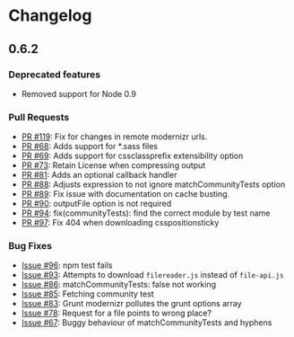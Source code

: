 # Changelog

## 0.6.2

### Deprecated features
- Removed support for Node 0.9

### Pull Requests
- [PR #119](https://github.com/Modernizr/grunt-modernizr/pull/119): Fix for changes in remote modernizr urls.
- [PR #68](https://github.com/Modernizr/grunt-modernizr/pull/68): Adds support for *.sass files
- [PR #69](https://github.com/Modernizr/grunt-modernizr/pull/69): Adds support for cssclassprefix extensibility option
- [PR #73](https://github.com/Modernizr/grunt-modernizr/pull/73): Retain License when compressing output
- [PR #81](https://github.com/Modernizr/grunt-modernizr/pull/81): Adds an optional callback handler
- [PR #88](https://github.com/Modernizr/grunt-modernizr/pull/88): Adjusts expression to not ignore matchCommunityTests option
- [PR #89](https://github.com/Modernizr/grunt-modernizr/pull/89): Fix issue with documentation on cache busting.
- [PR #90](https://github.com/Modernizr/grunt-modernizr/pull/90): outputFile option is not required
- [PR #94](https://github.com/Modernizr/grunt-modernizr/pull/94): fix(communityTests): find the correct module by test name
- [PR #97](https://github.com/Modernizr/grunt-modernizr/pull/97): Fix 404 when downloading csspositionsticky

### Bug Fixes
- [Issue #96](https://github.com/Modernizr/grunt-modernizr/issues/96): npm test fails
- [Issue #93](https://github.com/Modernizr/grunt-modernizr/issues/93): Attempts to download `filereader.js` instead of `file-api.js`
- [Issue #86](https://github.com/Modernizr/grunt-modernizr/issues/86): matchCommunityTests: false not working
- [Issue #85](https://github.com/Modernizr/grunt-modernizr/issues/85): Fetching community test
- [Issue #83](https://github.com/Modernizr/grunt-modernizr/issues/83): Grunt modernizr pollutes the grunt options array
- [Issue #78](https://github.com/Modernizr/grunt-modernizr/issues/78): Request for a file points to wrong place?
- [Issue #67](https://github.com/Modernizr/grunt-modernizr/issues/67): Buggy behaviour of matchCommunityTests and hyphens
